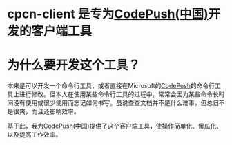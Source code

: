# cpcn-client 是专为[CodePush(中国)](http://code-push.cn)开发的客户端工具

# 为什么要开发这个工具？

本来是可以开发一个命令行工具，或者直接在Microsoft的[CodePush](https://github.com/microsoft/code-push)的命令行工具上进行修改。但本人在使用某些命令行工具的过程中，常常会因为某些命令长时间没有使用或很少使用而忘记如何书写。虽说查查文档并不是什么难事，但总归不是很爽，而且还影响效率。

基于此，我为[CodePush(中国)](http://code-push.cn)提供了这个客户端工具，使操作简单化、傻瓜化、以及提高工作效率。
